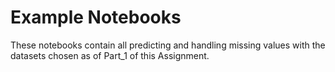 # Example Notebooks

These notebooks contain all predicting and handling missing values with the datasets chosen as of Part_1 of this Assignment.
